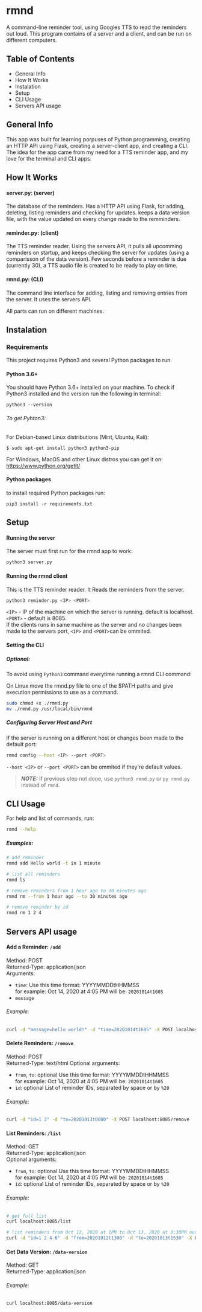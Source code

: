 # rmnd

A command-line reminder tool, using Googles TTS to read the reminders out loud.
This program contains of a server and a client, and can be run on different computers. 

## Table of Contents
* General Info
* How It Works
* Instalation
* Setup
* CLI Usage
* Servers API usage

## General Info
This app was built for learning porpuses of Python programming, creating an HTTP API using Flask, creating a server-client app, and creating a CLI.
The idea for the app came from my need for a TTS reminder app, and my love for the terminal and CLI apps.


## How It Works

#### server.py: (server)
The database of the reminders. Has a HTTP API using Flask, for adding, deleting, listing reminders and checking for updates.
keeps a data version file, with the value updated on every change made to the remminders. 

#### reminder.py: (client)
The TTS reminder reader. Using the servers API, it pulls all upcomming reminders on startup, and keeps checking the server for updates (using a comparisson of the data version). 
Few seconds before a reminder is due (currently 30), a TTS audio file is created to be ready to play on time.

#### rmnd.py: (CLI)
The command line interface for adding, listing and removing entries from the server. It uses the servers API.  

All parts can run on different machines.


## Instalation

### Requirements
This project requires Python3 and several Python packages to run.

#### Python 3.6+
You should have Python 3.6+ installed on your machine.
To check if Python3 installed and the version run the following in terminal:
```
python3 --version
```
###### To get Pyhton3:
For Debian-based Linux distributions (Mint, Ubuntu, Kali):
```
$ sudo apt-get install python3 python3-pip
```

For Windows, MacOS and other Linux distros you can get it on:   
https://www.python.org/getit/

#### Python packages
to install required Python packages run:  
```
pip3 install -r requirements.txt
```  


## Setup

#### Running the server
The server must first run for the rmnd app to work:  
```bash
python3 server.py
```  

#### Running the rmnd client 
This is the TTS reminder reader. It Reads the reminders from the server.

```bash
python3 reminder.py <IP> <PORT>
```    
`<IP>` - IP of the machine on which the server is running. default is localhost.  
`<PORT>` - default is 8085.  
If the clients runs in same machine as the server and no changes been made to the servers port, `<IP>` and `<PORT>`can be ommited.

#### Setting the CLI
##### Optional:
To avoid using `Python3` command everytime running a rmnd CLI command: 

On Linux move the rmnd.py file to one of the $PATH paths and give execution permissions to use as a command. 
```bash
sudo chmod +x ./rmnd.py
mv ./rmnd.py /usr/local/bin/rmnd
```  

##### Configuring Server Host and Port
If the server is running on a different host or changes been made to the default port:  
```bash 
rmnd config --host <IP> --port <PORT>
```  
`--host <IP>` or `--port <PORT>` can be ommited if they're default values.

> **_NOTE:_**  If previous step not done, use `python3 rmnd.py` or `py rmnd.py` instead of `rmnd`.


## CLI Usage

For help and list of commands, run:  
```bash
rmnd --help
```  

##### Examples:
```bash
# add reminder
rmnd add Hello world -t in 1 minute

# list all reminders
rmnd ls

# remove reminders from 1 hour ago to 30 minutes ago
rmnd rm --from 1 hour ago --to 30 minutes ago

# remove reminder by id
rmnd rm 1 2 4
```  

## Servers API usage

#### Add a Reminder: `/add`   
Method: POST  
Returned-Type: application/json  
Arguments:   
- `time`:
Use this time format: YYYYMMDDtHHMMSS  
for example: Oct 14, 2020 at 4:05 PM will be: `20201014t1605`
- `message`

###### Example:  
```Bash
curl -d "message=hello world!" -d "time=20201014t1605" -X POST localhost:8085/add 
```

#### Delete Reminders: `/remove`  
Method: POST  
Returned-Type: text/html
Optional arguments:   
- `from`, `to`:  optional
Use this time format: YYYYMMDDtHHMMSS  
for example: Oct 14, 2020 at 4:05 PM will be: `20201014t1605`  
- `id`:  optional
List of reminder IDs, separated by space or by `%20`  

###### Example:  
```Bash
curl -d "id=1 3" -d "to=20201013t0000" -X POST localhost:8085/remove 
```


#### List Reminders: `/list`  
Method: GET  
Returned-Type: application/json  
Optional arguments:   
- `from`, `to`:  optional
Use this time format: YYYYMMDDtHHMMSS  
for example: Oct 14, 2020 at 4:05 PM will be: `20201014t1605`  
- `id`:  optional
List of reminder IDs, separated by space or by `%20`  


###### Example:  
```Bash
# get full list
curl localhost:8085/list

# list reminders from Oct 12, 2020 at 1PM to Oct 13, 2020 at 3:30PM out of the reminders [1, 2, 4, 6]
curl -d "id=1 2 4 6" -d "from=20201012t1300" -d "to=20201013t1530" -X GET localhost:8085/list 
```

#### Get Data Version: `/data-version`  
Method: GET  
Returned-Type: application/json  

###### Example:
```Bash
curl localhost:8085/data-version
```

